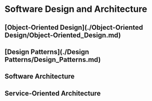 # Software Design and Architecture

## [Object-Oriented Design](./Object-Oriented Design/Object-Oriented_Design.md)

## [Design Patterns](./Design Patterns/Design_Patterns.md)

## Software Architecture

## Service-Oriented Architecture

